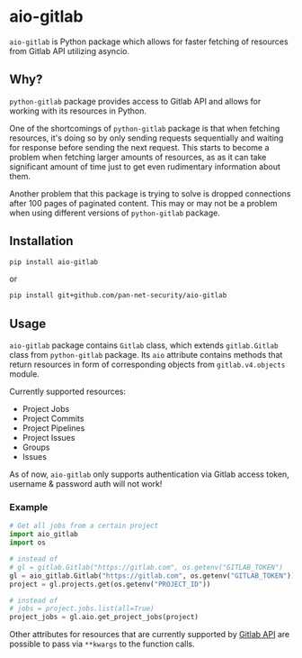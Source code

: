 aio-gitlab
===============

`aio-gitlab` is Python package which allows for faster fetching of resources from Gitlab API utilizing asyncio.

## Why?

`python-gitlab` package provides access to Gitlab API and allows for working with its resources in Python.

One of the shortcomings of `python-gitlab` package is that when fetching resources, it's doing so by only sending requests sequentially and waiting for response before sending the next request. This starts to become a problem when fetching larger amounts of resources, as as it can take significant amount of time just to get even rudimentary information about them.

Another problem that this package is trying to solve is dropped connections after 100 pages of paginated content. This may or may not be a problem when using different versions of `python-gitlab` package.

## Installation

```sh
pip install aio-gitlab
```
or
```sh
pip install git+github.com/pan-net-security/aio-gitlab
```

## Usage

`aio-gitlab` package contains `Gitlab` class, which extends `gitlab.Gitlab` class from `python-gitlab` package. Its `aio` attribute contains methods that return resources in form of corresponding objects from `gitlab.v4.objects` module.

Currently supported resources:
- Project Jobs
- Project Commits
- Project Pipelines
- Project Issues
- Groups
- Issues

As of now, `aio-gitlab` only supports authentication via Gitlab access token, username & password auth will not work!

### Example

```python
# Get all jobs from a certain project
import aio_gitlab
import os

# instead of
# gl = gitlab.Gitlab("https://gitlab.com", os.getenv("GITLAB_TOKEN")
gl = aio_gitlab.Gitlab("https://gitlab.com", os.getenv("GITLAB_TOKEN"))
project = gl.projects.get(os.getenv("PROJECT_ID"))

# instead of
# jobs = project.jobs.list(all=True)
project_jobs = gl.aio.get_project_jobs(project)
```
Other attributes for resources that are currently supported by [Gitlab API](https://docs.gitlab.om/ee/api/README.html) are possible to pass via `**kwargs` to the function calls.

